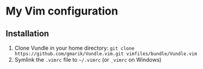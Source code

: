 My Vim configuration
====================

Installation
------------

1. Clone Vundle in your home directory: `git clone https://github.com/gmarik/Vundle.vim.git vimfiles/bundle/Vundle.vim`
2. Symlink the `.vimrc` file to `~/.vimrc` (or `_vimrc` on Windows)
